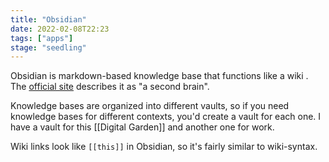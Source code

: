 ```yaml
---
title: "Obsidian"
date: 2022-02-08T22:23
tags: ["apps"]
stage: "seedling"
---
```


Obsidian is markdown-based knowledge base that functions like a wiki . The [official site](https://obsidian.md/) describes it as "a second brain".

Knowledge bases are organized into different vaults, so if you need knowledge bases for different contexts, you'd create a vault for each one. I have a vault for this [[Digital Garden]] and another one for work.

Wiki links look like `[[this]]` in Obsidian, so it's fairly similar to wiki-syntax.
